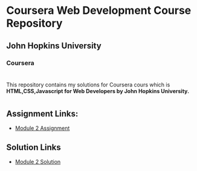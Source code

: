 # Coursera Web Development Course Repository

## John Hopkins University

### Coursera

#

This repository contains my solutions for Coursera cours which is **HTML,CSS,Javascript for Web Developers by John Hopkins University.**

#

## Assignment Links:

- [Module 2 Assignment](https://docs.google.com/document/d/1a4T43GiJv7HzYVTR1wgrBngHIWnornw9opPYTNaKQyY/edit)

## Solution Links

- [Module 2 Solution](https://sunaycansev.github.io/coursera-html-css-js/module2-solution/index.html)
